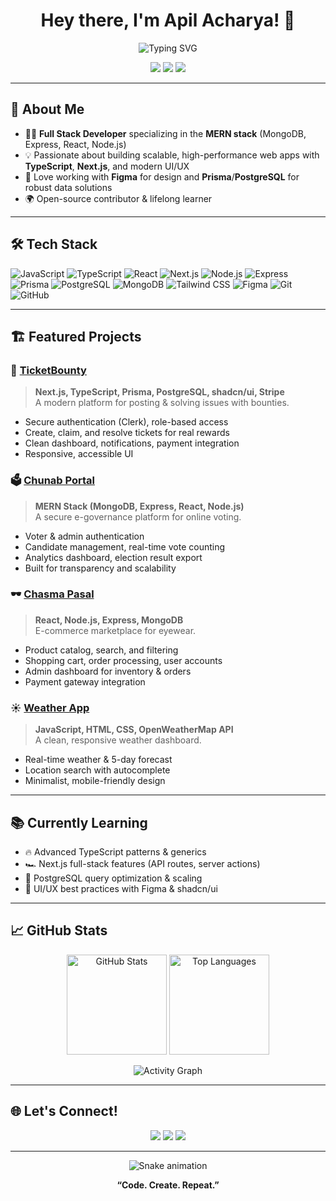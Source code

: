 <!-- README.md for github.com/apilacharya -->

<h1 align="center">Hey there, I'm Apil Acharya! 👋</h1>
<p align="center">
  <img src="https://readme-typing-svg.demolab.com?font=Fira+Code&size=24&pause=1000&color=2EC4B6&center=true&vCenter=true&width=435&lines=Full+Stack+MERN+Developer;TypeScript+%7C+Next.js+Enthusiast;Building+Impactful+Web+Apps" alt="Typing SVG" />
</p>

<p align="center">
  <a href="https://x.com/apilacharya"><img src="https://img.shields.io/badge/X-1DA1F2?style=for-the-badge&logo=x&logoColor=white" /></a>
  <a href="https://www.linkedin.com/in/apil-raj-acharya-13a59a205/"><img src="https://img.shields.io/badge/LinkedIn-0077B5?style=for-the-badge&logo=linkedin&logoColor=white" /></a>
  <a href="mailto:connectwithapil@gmail.com"><img src="https://img.shields.io/badge/Gmail-EA4335?style=for-the-badge&logo=gmail&logoColor=white" /></a>
</p>

---

## 🚀 About Me

- 🧑‍💻 **Full Stack Developer** specializing in the **MERN stack** (MongoDB, Express, React, Node.js)
- 💡 Passionate about building scalable, high-performance web apps with **TypeScript**, **Next.js**, and modern UI/UX
- 🎨 Love working with **Figma** for design and **Prisma**/**PostgreSQL** for robust data solutions
- 🌍 Open-source contributor & lifelong learner

---

## 🛠️ Tech Stack

![JavaScript](https://img.shields.io/badge/-JavaScript-F7DF1E?style=flat&logo=javascript&logoColor=black)
![TypeScript](https://img.shields.io/badge/-TypeScript-3178C6?style=flat&logo=typescript&logoColor=white)
![React](https://img.shields.io/badge/-React-61DAFB?style=flat&logo=react&logoColor=black)
![Next.js](https://img.shields.io/badge/-Next.js-000000?style=flat&logo=next.js&logoColor=white)
![Node.js](https://img.shields.io/badge/-Node.js-339933?style=flat&logo=node.js&logoColor=white)
![Express](https://img.shields.io/badge/-Express-000000?style=flat&logo=express&logoColor=white)
![Prisma](https://img.shields.io/badge/-Prisma-2D3748?style=flat&logo=prisma&logoColor=white)
![PostgreSQL](https://img.shields.io/badge/-PostgreSQL-4169E1?style=flat&logo=postgresql&logoColor=white)
![MongoDB](https://img.shields.io/badge/-MongoDB-47A248?style=flat&logo=mongodb&logoColor=white)
![Tailwind CSS](https://img.shields.io/badge/-Tailwind_CSS-38B2AC?style=flat&logo=tailwind-css&logoColor=white)
![Figma](https://img.shields.io/badge/-Figma-F24E1E?style=flat&logo=figma&logoColor=white)
![Git](https://img.shields.io/badge/-Git-F05032?style=flat&logo=git&logoColor=white)
![GitHub](https://img.shields.io/badge/-GitHub-181717?style=flat&logo=github&logoColor=white)

---

## 🏗️ Featured Projects

### 🎯 [TicketBounty](https://github.com/apilacharya/Ticket-Bounty)
> **Next.js, TypeScript, Prisma, PostgreSQL, shadcn/ui, Stripe**  
A modern platform for posting & solving issues with bounties.  
- Secure authentication (Clerk), role-based access  
- Create, claim, and resolve tickets for real rewards  
- Clean dashboard, notifications, payment integration  
- Responsive, accessible UI

### 🗳️ [Chunab Portal](https://github.com/apilacharya/Chunab-Portal)
> **MERN Stack (MongoDB, Express, React, Node.js)**  
A secure e-governance platform for online voting.  
- Voter & admin authentication  
- Candidate management, real-time vote counting  
- Analytics dashboard, election result export  
- Built for transparency and scalability

### 🕶️ [Chasma Pasal](https://github.com/apilacharya/chasma-pasal)
> **React, Node.js, Express, MongoDB**  
E-commerce marketplace for eyewear.  
- Product catalog, search, and filtering  
- Shopping cart, order processing, user accounts  
- Admin dashboard for inventory & orders  
- Payment gateway integration

### ☀️ [Weather App](https://github.com/apilacharya/Weather-App)
> **JavaScript, HTML, CSS, OpenWeatherMap API**  
A clean, responsive weather dashboard.  
- Real-time weather & 5-day forecast  
- Location search with autocomplete  
- Minimalist, mobile-friendly design

---

## 📚 Currently Learning

- 🔥 Advanced TypeScript patterns & generics
- 🏎️ Next.js full-stack features (API routes, server actions)
- 🚀 PostgreSQL query optimization & scaling
- 🧩 UI/UX best practices with Figma & shadcn/ui

---

## 📈 GitHub Stats

<p align="center">
  <img src="https://github-readme-stats.vercel.app/api?username=apilacharya&show_icons=true&theme=tokyonight&count_private=true" alt="GitHub Stats" height="160" />
  <img src="https://github-readme-stats.vercel.app/api/top-langs/?username=apilacharya&layout=compact&theme=tokyonight" alt="Top Languages" height="160"/>
</p>
<p align="center">
  <img src="https://github-readme-activity-graph.vercel.app/graph?username=apilacharya&theme=tokyo-night&hide_border=true" alt="Activity Graph" />
</p>

---

## 🌐 Let's Connect!

<p align="center">
  <a href="https://x.com/apilacharya"><img src="https://img.shields.io/badge/X-1DA1F2?style=for-the-badge&logo=x&logoColor=white" /></a>
  <a href="https://www.linkedin.com/in/apil-raj-acharya-13a59a205/"><img src="https://img.shields.io/badge/LinkedIn-0077B5?style=for-the-badge&logo=linkedin&logoColor=white" /></a>
  <a href="mailto:connectwithapil@gmail.com"><img src="https://img.shields.io/badge/Gmail-EA4335?style=for-the-badge&logo=gmail&logoColor=white" /></a>
</p>

---

<p align="center">
  <img src="https://raw.githubusercontent.com/apilacharya/apilacharya/output/github-contribution-grid-snake.svg" alt="Snake animation" />
</p>

<p align="center">
  <b>“Code. Create. Repeat.”</b>
</p>
